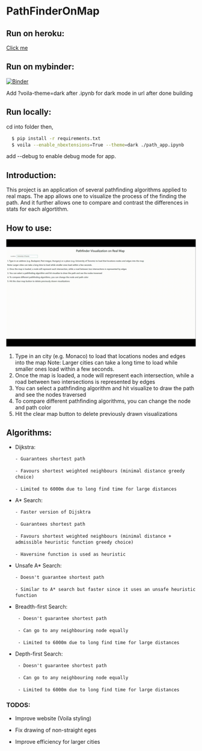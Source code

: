 # PathFinderOnMap

## Run on heroku:

[Click me](https://mappingpath.herokuapp.com/)

## Run on mybinder: 

[![Binder](https://mybinder.org/badge_logo.svg)](https://mybinder.org/v2/gh/SyedTahaA/PathFinderOnMap/main?urlpath=voila%2Frender%2Fpath_app.ipynb)

Add ?voila-theme=dark after .ipynb for dark mode in url after done building

## Run locally:

cd into folder then,

```bash
  $ pip install -r requirements.txt
  $ voila --enable_nbextensions=True --theme=dark ./path_app.ipynb
```
add --debug to enable debug mode for app.

## Introduction:

This project is an application of several pathfinding algorithms applied to real maps. The app allows one to visualize the process of the finding the path. And it further allows one to compare and contrast the differences in stats for each algortithm.

## How to use:

![Gif](https://github.com/SyedTahaA/PathFinderOnMap/blob/main/images/pathfinding.gif "Gif of using app")

  1. Type in an city (e.g. Monaco) to load that locations nodes and edges into the map
         Note: Larger cities can take a long time to load while smaller ones load within a few seconds.
  2. Once the map is loaded, a node will represent each intersection, while a road between two intersections is represented by edges
  3. You can select a pathfinding algorithm and hit visualize to draw the path and see the nodes traversed
  4. To compare different pathfinding algorithms, you can change the node and path color
  5. Hit the clear map button to delete previously drawn visualizations

## Algorithms:

  - Dijkstra:

        - Guarantees shortest path

        - Favours shortest weighted neighbours (minimal distance greedy choice)

        - Limited to 6000m due to long find time for large distances

  - A* Search:

        - Faster version of Dijsktra

        - Guarantees shortest path

        - Favours shortest weighted neighbours (minimal distance + admissible heuristic function greedy choice)

        - Haversine function is used as heuristic

  - Unsafe A* Search:

        - Doesn't guarantee shortest path

        - Similar to A* search but faster since it uses an unsafe heuristic function

  - Breadth-first Search:

         - Doesn't guarantee shortest path
         
         - Can go to any neighbouring node equally

         - Limited to 6000m due to long find time for large distances
         
  - Depth-first Search:

         - Doesn't guarantee shortest path
         
         - Can go to any neighbouring node equally

         - Limited to 6000m due to long find time for large distances

### TODOS:

  - Improve website (Voila styling)

  - Fix drawing of non-straight eges

  - Improve efficiency for larger cities

  


